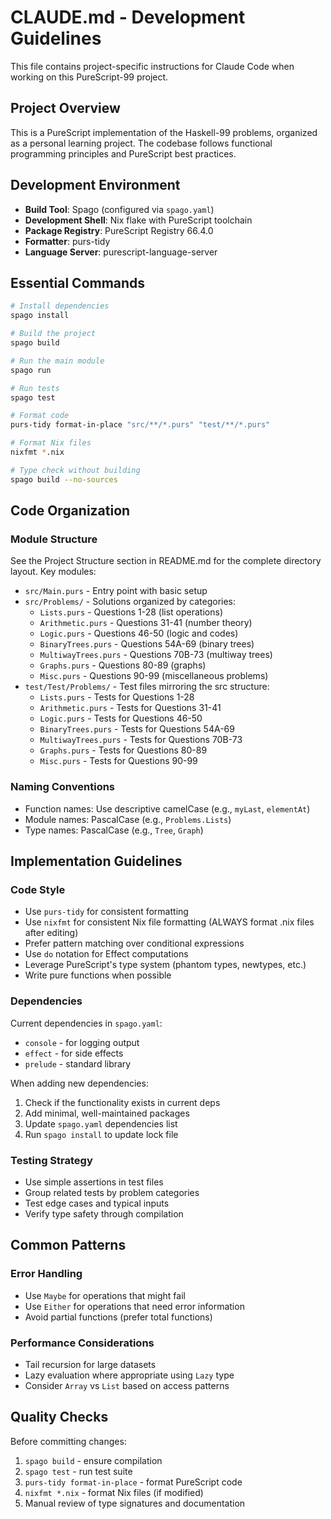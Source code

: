 # CLAUDE.md - Development Guidelines

This file contains project-specific instructions for Claude Code when working on this PureScript-99 project.

## Project Overview

This is a PureScript implementation of the Haskell-99 problems, organized as a personal learning project. The codebase follows functional programming principles and PureScript best practices.

## Development Environment

- **Build Tool**: Spago (configured via `spago.yaml`)
- **Development Shell**: Nix flake with PureScript toolchain
- **Package Registry**: PureScript Registry 66.4.0
- **Formatter**: purs-tidy
- **Language Server**: purescript-language-server

## Essential Commands

```bash
# Install dependencies
spago install

# Build the project
spago build

# Run the main module
spago run

# Run tests
spago test

# Format code
purs-tidy format-in-place "src/**/*.purs" "test/**/*.purs"

# Format Nix files
nixfmt *.nix

# Type check without building
spago build --no-sources
```

## Code Organization

### Module Structure
See the Project Structure section in README.md for the complete directory layout. Key modules:
- `src/Main.purs` - Entry point with basic setup
- `src/Problems/` - Solutions organized by categories:
  - `Lists.purs` - Questions 1-28 (list operations)
  - `Arithmetic.purs` - Questions 31-41 (number theory)
  - `Logic.purs` - Questions 46-50 (logic and codes)
  - `BinaryTrees.purs` - Questions 54A-69 (binary trees)
  - `MultiwayTrees.purs` - Questions 70B-73 (multiway trees)
  - `Graphs.purs` - Questions 80-89 (graphs)
  - `Misc.purs` - Questions 90-99 (miscellaneous problems)
- `test/Test/Problems/` - Test files mirroring the src structure:
  - `Lists.purs` - Tests for Questions 1-28
  - `Arithmetic.purs` - Tests for Questions 31-41
  - `Logic.purs` - Tests for Questions 46-50
  - `BinaryTrees.purs` - Tests for Questions 54A-69
  - `MultiwayTrees.purs` - Tests for Questions 70B-73
  - `Graphs.purs` - Tests for Questions 80-89
  - `Misc.purs` - Tests for Questions 90-99

### Naming Conventions
- Function names: Use descriptive camelCase (e.g., `myLast`, `elementAt`)
- Module names: PascalCase (e.g., `Problems.Lists`)
- Type names: PascalCase (e.g., `Tree`, `Graph`)

## Implementation Guidelines

### Code Style
- Use `purs-tidy` for consistent formatting
- Use `nixfmt` for consistent Nix file formatting (ALWAYS format .nix files after editing)
- Prefer pattern matching over conditional expressions
- Use `do` notation for Effect computations
- Leverage PureScript's type system (phantom types, newtypes, etc.)
- Write pure functions when possible

### Dependencies
Current dependencies in `spago.yaml`:
- `console` - for logging output
- `effect` - for side effects
- `prelude` - standard library

When adding new dependencies:
1. Check if the functionality exists in current deps
2. Add minimal, well-maintained packages
3. Update `spago.yaml` dependencies list
4. Run `spago install` to update lock file

### Testing Strategy
- Use simple assertions in test files
- Group related tests by problem categories
- Test edge cases and typical inputs
- Verify type safety through compilation

## Common Patterns

### Error Handling
- Use `Maybe` for operations that might fail
- Use `Either` for operations that need error information
- Avoid partial functions (prefer total functions)

### Performance Considerations
- Tail recursion for large datasets
- Lazy evaluation where appropriate using `Lazy` type
- Consider `Array` vs `List` based on access patterns

## Quality Checks
Before committing changes:
1. `spago build` - ensure compilation
2. `spago test` - run test suite
3. `purs-tidy format-in-place` - format PureScript code
4. `nixfmt *.nix` - format Nix files (if modified)
5. Manual review of type signatures and documentation
